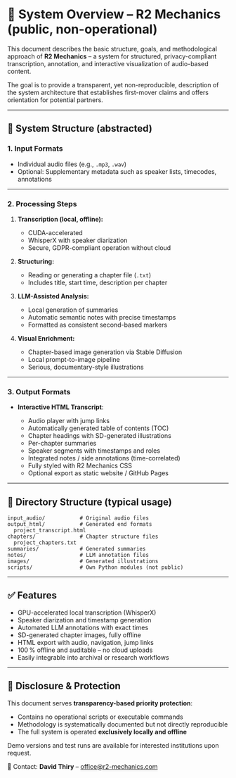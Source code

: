 # 📜 System Overview – R2 Mechanics (public, non-operational)

This document describes the basic structure, goals, and methodological approach of **R2 Mechanics** – a system for structured, privacy-compliant transcription, annotation, and interactive visualization of audio-based content.

The goal is to provide a transparent, yet non-reproducible, description of the system architecture that establishes first-mover claims and offers orientation for potential partners.

---

## 🔧 System Structure (abstracted)

### **1. Input Formats**

* Individual audio files (e.g., `.mp3`, `.wav`)
* Optional: Supplementary metadata such as speaker lists, timecodes, annotations

---

### **2. Processing Steps**

1. **Transcription (local, offline):**

   * CUDA-accelerated
   * WhisperX with speaker diarization
   * Secure, GDPR-compliant operation without cloud

2. **Structuring:**

   * Reading or generating a chapter file (`.txt`)
   * Includes title, start time, description per chapter

3. **LLM-Assisted Analysis:**

   * Local generation of summaries
   * Automatic semantic notes with precise timestamps
   * Formatted as consistent second-based markers

4. **Visual Enrichment:**

   * Chapter-based image generation via Stable Diffusion
   * Local prompt-to-image pipeline
   * Serious, documentary-style illustrations

---

### **3. Output Formats**

* **Interactive HTML Transcript**:

  * Audio player with jump links
  * Automatically generated table of contents (TOC)
  * Chapter headings with SD-generated illustrations
  * Per-chapter summaries
  * Speaker segments with timestamps and roles
  * Integrated notes / side annotations (time-correlated)
  * Fully styled with R2 Mechanics CSS
  * Optional export as static website / GitHub Pages

---

## 🧹 Directory Structure (typical usage)

```
input_audio/           # Original audio files
output_html/           # Generated end formats
  project_transcript.html
chapters/              # Chapter structure files
  project_chapters.txt
summaries/             # Generated summaries
notes/                 # LLM annotation files
images/                # Generated illustrations
scripts/               # Own Python modules (not public)
```

---

## ✅ Features

* GPU-accelerated local transcription (WhisperX)
* Speaker diarization and timestamp generation
* Automated LLM annotations with exact times
* SD-generated chapter images, fully offline
* HTML export with audio, navigation, jump links
* 100 % offline and auditable – no cloud uploads
* Easily integrable into archival or research workflows

---

## 🔐 Disclosure & Protection

This document serves **transparency-based priority protection**:

* Contains no operational scripts or executable commands
* Methodology is systematically documented but not directly reproducible
* The full system is operated **exclusively locally and offline**

Demo versions and test runs are available for interested institutions upon request.

📧 Contact: **David Thiry** – [office@r2-mechanics.com](mailto:office@r2-mechanics.com)
